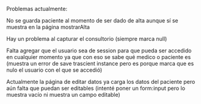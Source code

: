 Problemas actualmente:

No se guarda paciente al momento de ser dado de alta aunque sí se muestra en la página mostrarAlta

Hay un problema al capturar el consultorio (siempre marca null)

Falta agregar que el usuario sea de session para que pueda ser accedido en cualquier momento ya que con eso se sabe qué medico o paciente es (muestra un error de save trascient instance pero es porque marca que es nulo el usuario con el que se accedió)

Actualmente la página de editar datos ya carga los datos del paciente pero aún falta que puedan ser editables (intenté poner un form:input pero lo muestra vacío ni muestra un campo editable)
